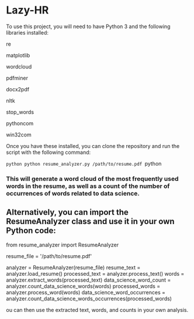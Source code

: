 # Lazy-HR

To use this project, you will need to have Python 3 and the following libraries installed:

re

matplotlib

wordcloud

pdfminer

docx2pdf

nltk

stop_words

pythoncom

win32com

Once you have these installed, you can clone the repository and run the script with the following command:

```python python resume_analyzer.py /path/to/resume.pdf ```python

### This will generate a word cloud of the most frequently used words in the resume, as well as a count of the number of occurrences of words related to data science.

## Alternatively, you can import the ResumeAnalyzer class and use it in your own Python code:


from resume_analyzer import ResumeAnalyzer

resume_file = '/path/to/resume.pdf'

analyzer = ResumeAnalyzer(resume_file)
resume_text = analyzer.load_resume()
processed_text = analyzer.process_text()
words = analyzer.extract_words(processed_text)
data_science_word_count = analyzer.count_data_science_words(words)
processed_words = analyzer.process_word(words)
data_science_word_occurrences = analyzer.count_data_science_words_occurrences(processed_words)


ou can then use the extracted text, words, and counts in your own analysis.
